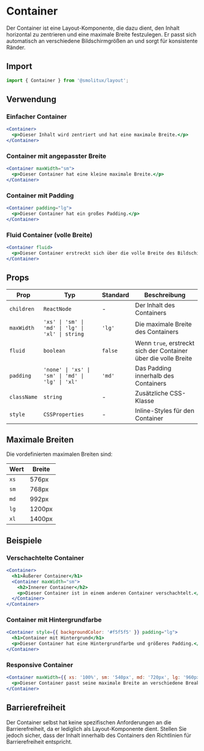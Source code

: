 # Container

Der Container ist eine Layout-Komponente, die dazu dient, den Inhalt horizontal zu zentrieren und eine maximale Breite festzulegen. Er passt sich automatisch an verschiedene Bildschirmgrößen an und sorgt für konsistente Ränder.

## Import

```jsx
import { Container } from '@smolitux/layout';
```

## Verwendung

### Einfacher Container

```jsx
<Container>
  <p>Dieser Inhalt wird zentriert und hat eine maximale Breite.</p>
</Container>
```

### Container mit angepasster Breite

```jsx
<Container maxWidth="sm">
  <p>Dieser Container hat eine kleine maximale Breite.</p>
</Container>
```

### Container mit Padding

```jsx
<Container padding="lg">
  <p>Dieser Container hat ein großes Padding.</p>
</Container>
```

### Fluid Container (volle Breite)

```jsx
<Container fluid>
  <p>Dieser Container erstreckt sich über die volle Breite des Bildschirms.</p>
</Container>
```

## Props

| Prop | Typ | Standard | Beschreibung |
|------|-----|----------|-------------|
| `children` | `ReactNode` | - | Der Inhalt des Containers |
| `maxWidth` | `'xs' \| 'sm' \| 'md' \| 'lg' \| 'xl' \| string` | `'lg'` | Die maximale Breite des Containers |
| `fluid` | `boolean` | `false` | Wenn `true`, erstreckt sich der Container über die volle Breite |
| `padding` | `'none' \| 'xs' \| 'sm' \| 'md' \| 'lg' \| 'xl'` | `'md'` | Das Padding innerhalb des Containers |
| `className` | `string` | - | Zusätzliche CSS-Klasse |
| `style` | `CSSProperties` | - | Inline-Styles für den Container |

## Maximale Breiten

Die vordefinierten maximalen Breiten sind:

| Wert | Breite |
|------|--------|
| `xs` | 576px |
| `sm` | 768px |
| `md` | 992px |
| `lg` | 1200px |
| `xl` | 1400px |

## Beispiele

### Verschachtelte Container

```jsx
<Container>
  <h1>Äußerer Container</h1>
  <Container maxWidth="sm">
    <h2>Innerer Container</h2>
    <p>Dieser Container ist in einem anderen Container verschachtelt.</p>
  </Container>
</Container>
```

### Container mit Hintergrundfarbe

```jsx
<Container style={{ backgroundColor: '#f5f5f5' }} padding="lg">
  <h1>Container mit Hintergrund</h1>
  <p>Dieser Container hat eine Hintergrundfarbe und größeres Padding.</p>
</Container>
```

### Responsive Container

```jsx
<Container maxWidth={{ xs: '100%', sm: '540px', md: '720px', lg: '960px', xl: '1140px' }}>
  <p>Dieser Container passt seine maximale Breite an verschiedene Breakpoints an.</p>
</Container>
```

## Barrierefreiheit

Der Container selbst hat keine spezifischen Anforderungen an die Barrierefreiheit, da er lediglich als Layout-Komponente dient. Stellen Sie jedoch sicher, dass der Inhalt innerhalb des Containers den Richtlinien für Barrierefreiheit entspricht.
